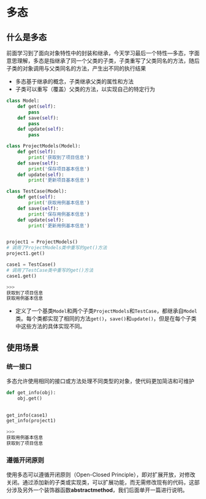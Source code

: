 # 多态

## 什么是多态

前面学习到了面向对象特性中的封装和继承，今天学习最后一个特性—多态，字面意思理解，多态是指继承了同一个父类的子类，子类重写了父类同名的方法，随后子类的对象调用与父类同名的方法，产生出不同的执行结果

- 多态基于继承的概念，子类继承父类的属性和方法
- 子类可以重写（覆盖）父类的方法，以实现自己的特定行为

```python 
class Model:
    def get(self):
        pass
    def save(self):
        pass
    def update(self):
        pass

class ProjectModels(Model):
    def get(self):
        print('获取到了项目信息')
    def save(self):
        print('保存项目基本信息')
    def update(self):
        print('更新项目基本信息')

class TestCase(Model):
    def get(self):
        print('获取用例基本信息')
    def save(self):
        print('保存用例基本信息')
    def update(self):
        print('更新用例基本信息')


project1 = ProjectModels()
# 调用了ProjectModels类中重写的get()方法
project1.get()

case1 = TestCase()
# 调用了TestCase类中重写的get()方法
case1.get()

>>>
获取到了项目信息
获取用例基本信息
```

- 定义了一个基类`Model`和两个子类`ProjectModels`和`TestCase`，都继承自`Model`类。每个类都实现了相同的方法`get()`，`save()`和`update()`，但是在每个子类中这些方法的具体实现不同。

## 使用场景

### 统一接口

多态允许使用相同的接口或方法处理不同类型的对象，使代码更加简洁和可维护

```python 
def get_info(obj):
    obj.get()

    
get_info(case1)
get_info(project1)

>>>
获取用例基本信息
获取到了项目信息
```

### 遵循开闭原则

使用多态可以遵循开闭原则（Open-Closed Principle），即对扩展开放，对修改关闭。通过添加新的子类或实现类，可以扩展功能，而无需修改现有的代码，这部分涉及另外一个装饰器函数**abstractmethod**，我们后面单开一篇进行说明。


